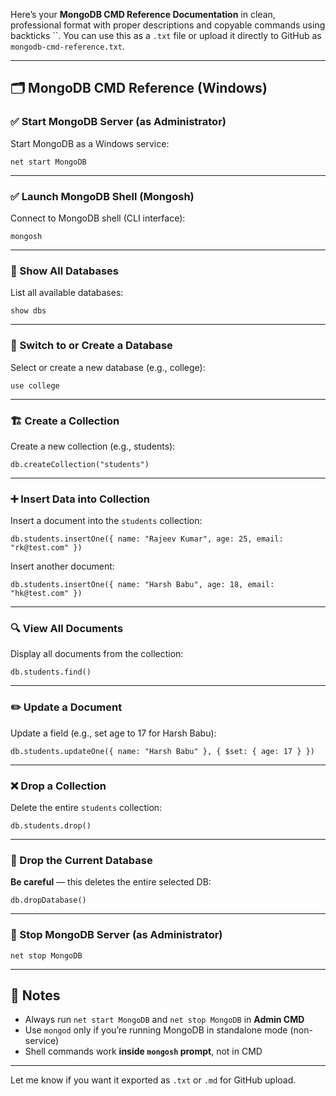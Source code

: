 Here’s your **MongoDB CMD Reference Documentation** in clean, professional format with proper descriptions and copyable commands using backticks \`\`. You can use this as a `.txt` file or upload it directly to GitHub as `mongodb-cmd-reference.txt`.

---

## 🗂️ MongoDB CMD Reference (Windows)

### ✅ Start MongoDB Server (as Administrator)

Start MongoDB as a Windows service:

```
net start MongoDB
```

---

### ✅ Launch MongoDB Shell (Mongosh)

Connect to MongoDB shell (CLI interface):

```
mongosh
```

---

### 📄 Show All Databases

List all available databases:

```
show dbs
```

---

### 🚀 Switch to or Create a Database

Select or create a new database (e.g., college):

```
use college
```

---

### 🏗️ Create a Collection

Create a new collection (e.g., students):

```
db.createCollection("students")
```

---

### ➕ Insert Data into Collection

Insert a document into the `students` collection:

```
db.students.insertOne({ name: "Rajeev Kumar", age: 25, email: "rk@test.com" })
```

Insert another document:

```
db.students.insertOne({ name: "Harsh Babu", age: 18, email: "hk@test.com" })
```

---

### 🔍 View All Documents

Display all documents from the collection:

```
db.students.find()
```

---

### ✏️ Update a Document

Update a field (e.g., set age to 17 for Harsh Babu):

```
db.students.updateOne({ name: "Harsh Babu" }, { $set: { age: 17 } })
```

---

### ❌ Drop a Collection

Delete the entire `students` collection:

```
db.students.drop()
```

---

### 🧹 Drop the Current Database

**Be careful** — this deletes the entire selected DB:

```
db.dropDatabase()
```

---


### 🛑 Stop MongoDB Server (as Administrator)

```
net stop MongoDB
```

---

## 📝 Notes

* Always run `net start MongoDB` and `net stop MongoDB` in **Admin CMD**
* Use `mongod` only if you’re running MongoDB in standalone mode (non-service)
* Shell commands work **inside `mongosh` prompt**, not in CMD

---

Let me know if you want it exported as `.txt` or `.md` for GitHub upload.
